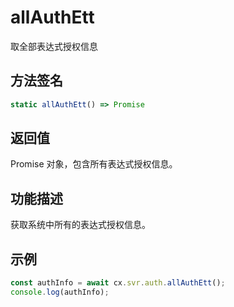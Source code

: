 # allAuthEtt

取全部表达式授权信息

## 方法签名
```typescript
static allAuthEtt() => Promise
```

## 返回值
Promise 对象，包含所有表达式授权信息。

## 功能描述
获取系统中所有的表达式授权信息。

## 示例
```typescript
const authInfo = await cx.svr.auth.allAuthEtt();
console.log(authInfo);
``` 